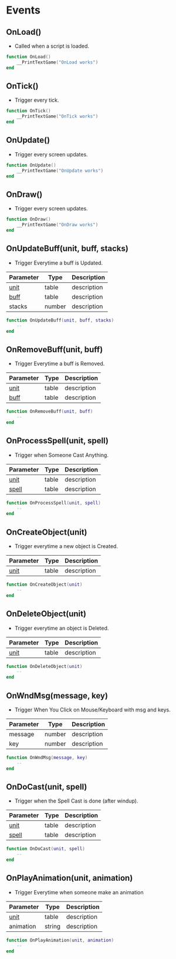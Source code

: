 # Events

## OnLoad()

* Called when a script is loaded.

``` lua
function OnLoad()
    __PrintTextGame("OnLoad works")
end
```

## OnTick()

* Trigger every tick.

``` lua
function OnTick()
    __PrintTextGame("OnTick works")
end
```

## OnUpdate()

* Trigger every screen updates.

``` lua
function OnUpdate()
    __PrintTextGame("OnUpdate works")
end
```

## OnDraw()

* Trigger every screen updates.

``` lua
function OnDraw()
    __PrintTextGame("OnDraw works")
end
```

## OnUpdateBuff(unit, buff, stacks)

* Trigger Everytime a buff is Updated.

Parameter | Type | Description
--------- | ------- | -----------
[unit](https://shulepin.github.io/ToirAPI/#onevent-unit) | table | description
[buff](https://shulepin.github.io/ToirAPI/#onevent-buff) | table | description
stacks | number | description

``` lua
function OnUpdateBuff(unit, buff, stacks)
    --
end
```

## OnRemoveBuff(unit, buff)

* Trigger Everytime a buff is Removed.

Parameter | Type | Description
--------- | ------- | -----------
[unit](https://shulepin.github.io/ToirAPI/#onevent-unit) | table | description
[buff](https://shulepin.github.io/ToirAPI/#onevent-buff) | table | description

``` lua
function OnRemoveBuff(unit, buff)
    --
end
```

## OnProcessSpell(unit, spell)

* Trigger when Someone Cast Anything.

Parameter | Type | Description
--------- | ------- | -----------
[unit](https://shulepin.github.io/ToirAPI/#onevent-unit) | table | description
[spell](https://shulepin.github.io/ToirAPI/#onevent-spell) | table | description

``` lua
function OnProcessSpell(unit, spell)
    --
end
```

## OnCreateObject(unit)

* Trigger everytime a new object is Created.

Parameter | Type | Description
--------- | ------- | -----------
[unit](https://shulepin.github.io/ToirAPI/#onevent-unit) | table | description

``` lua
function OnCreateObject(unit)
    --
end
```

## OnDeleteObject(unit)

* Trigger everytime an object is Deleted.

Parameter | Type | Description
--------- | ------- | -----------
[unit](https://shulepin.github.io/ToirAPI/#onevent-unit) | table | description

``` lua
function OnDeleteObject(unit)
    --
end
```

## OnWndMsg(message, key)

* Trigger When You Click on Mouse/Keyboard with msg and keys.

Parameter | Type | Description
--------- | ------- | -----------
message | number | description
key | number | description

``` lua
function OnWndMsg(message, key)
    --
end
```

## OnDoCast(unit, spell)

* Trigger when the Spell Cast is done (after windup).

Parameter | Type | Description
--------- | ------- | -----------
[unit](https://shulepin.github.io/ToirAPI/#onevent-unit) | table | description
[spell](https://shulepin.github.io/ToirAPI/#onevent-spell) | table | description

``` lua
function OnDoCast(unit, spell)
    --
end
```

## OnPlayAnimation(unit, animation)

* Trigger Everytime when someone make an animation

Parameter | Type | Description
--------- | ------- | -----------
[unit](https://shulepin.github.io/ToirAPI/#onevent-unit) | table | description
animation | string | description

``` lua
function OnPlayAnimation(unit, animation)
    --
end
```